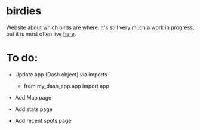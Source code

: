 # birdies
Website about which birds are where. It's still very much a work in progress, but it is most often live [here](https://birdies.pythonanywhere.com/map).

# To do:
- Update app (Dash object) via imports
  - from my_dash_app.app import app

- Add Map page
- Add stats page
- Add recent spots page
